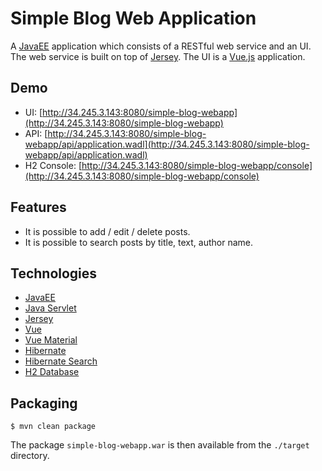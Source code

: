 # Simple Blog Web Application

A [JavaEE](http://www.oracle.com/technetwork/java/javaee/overview/index.html) application 
which consists of a RESTful web service and an UI. The web service is built on top of 
[Jersey](https://jersey.github.io/). The UI is a [Vue.js](https://vuejs.org/) application.

## Demo
- UI: [http://34.245.3.143:8080/simple-blog-webapp](http://34.245.3.143:8080/simple-blog-webapp)
- API: [http://34.245.3.143:8080/simple-blog-webapp/api/application.wadl](http://34.245.3.143:8080/simple-blog-webapp/api/application.wadl)
- H2 Console: [http://34.245.3.143:8080/simple-blog-webapp/console](http://34.245.3.143:8080/simple-blog-webapp/console)

## Features
- It is possible to add / edit / delete posts.
- It is possible to search posts by title, text, author name.

## Technologies
- [JavaEE](http://www.oracle.com/technetwork/java/javaee/overview/index.html)
- [Java Servlet](https://docs.oracle.com/javaee/7/tutorial/servlets.htm)
- [Jersey](https://jersey.github.io/)
- [Vue](https://vuejs.org/)
- [Vue Material](https://vuematerial.io/)
- [Hibernate](http://hibernate.org/)
- [Hibernate Search](http://hibernate.org/search/)
- [H2 Database](http://www.h2database.com/html/main.html)

## Packaging
```
$ mvn clean package
```
The package `simple-blog-webapp.war` is then available from the `./target` directory.
